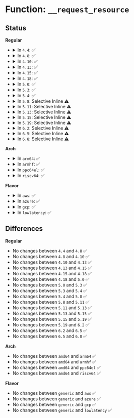 # Function: <code>__request_resource</code>

## Status
<b>Regular</b>
<ul>
<li>
<details>
<summary>In <code>4.4</code>: ✅</summary>

```c
struct resource *__request_resource(struct resource *root, struct resource *new);
```

**Collision:** Unique Static

**Inline:** No

**Transformation:** False

**Instances:**

```
In kernel/resource.c (ffffffff81085f60)
Location: kernel/resource.c:208
Inline: False
Direct callers:
  - kernel/resource.c:request_resource
  - kernel/resource.c:__insert_resource
  - kernel/resource.c:__insert_resource
  - kernel/resource.c:devm_request_resource
  - kernel/resource.c:__request_region
  - kernel/resource.c:__request_region
  - kernel/resource.c:allocate_resource
  - kernel/resource.c:allocate_resource
  - kernel/resource.c:reserve_region_with_split
```
**Symbols:**

```
ffffffff81085f60-ffffffff81085fce: __request_resource (STB_LOCAL)
```
</details>
</li>
<li>
<details>
<summary>In <code>4.8</code>: ✅</summary>

```c
struct resource *__request_resource(struct resource *root, struct resource *new);
```

**Collision:** Unique Static

**Inline:** No

**Transformation:** False

**Instances:**

```
In kernel/resource.c (ffffffff81088d80)
Location: kernel/resource.c:217
Inline: False
Direct callers:
  - kernel/resource.c:devm_request_resource
  - kernel/resource.c:__request_region
  - kernel/resource.c:reserve_region_with_split
  - kernel/resource.c:__insert_resource
  - kernel/resource.c:__insert_resource
  - kernel/resource.c:allocate_resource
  - kernel/resource.c:reallocate_resource
  - kernel/resource.c:request_resource
```
**Symbols:**

```
ffffffff81088d80-ffffffff81088deb: __request_resource (STB_LOCAL)
```
</details>
</li>
<li>
<details>
<summary>In <code>4.10</code>: ✅</summary>

```c
struct resource *__request_resource(struct resource *root, struct resource *new);
```

**Collision:** Unique Static

**Inline:** No

**Transformation:** False

**Instances:**

```
In kernel/resource.c (ffffffff8108dcd0)
Location: kernel/resource.c:217
Inline: False
Direct callers:
  - kernel/resource.c:devm_request_resource
  - kernel/resource.c:__request_region
  - kernel/resource.c:reserve_region_with_split
  - kernel/resource.c:__insert_resource
  - kernel/resource.c:__insert_resource
  - kernel/resource.c:allocate_resource
  - kernel/resource.c:reallocate_resource
  - kernel/resource.c:request_resource
```
**Symbols:**

```
ffffffff8108dcd0-ffffffff8108dd3b: __request_resource (STB_LOCAL)
```
</details>
</li>
<li>
<details>
<summary>In <code>4.13</code>: ✅</summary>

```c
struct resource *__request_resource(struct resource *root, struct resource *new);
```

**Collision:** Unique Static

**Inline:** No

**Transformation:** False

**Instances:**

```
In kernel/resource.c (ffffffff8108ad00)
Location: kernel/resource.c:217
Inline: False
Direct callers:
  - kernel/resource.c:devm_request_resource
  - kernel/resource.c:__request_region
  - kernel/resource.c:reserve_region_with_split
  - kernel/resource.c:__insert_resource
  - kernel/resource.c:allocate_resource
  - kernel/resource.c:reallocate_resource
  - kernel/resource.c:request_resource
```
**Symbols:**

```
ffffffff8108ad00-ffffffff8108ad6d: __request_resource (STB_LOCAL)
```
</details>
</li>
<li>
<details>
<summary>In <code>4.15</code>: ✅</summary>

```c
struct resource *__request_resource(struct resource *root, struct resource *new);
```

**Collision:** Unique Static

**Inline:** No

**Transformation:** False

**Instances:**

```
In kernel/resource.c (ffffffff810919e0)
Location: kernel/resource.c:217
Inline: False
Direct callers:
  - kernel/resource.c:devm_request_resource
  - kernel/resource.c:__request_region
  - kernel/resource.c:reserve_region_with_split
  - kernel/resource.c:__insert_resource
  - kernel/resource.c:allocate_resource
  - kernel/resource.c:reallocate_resource
  - kernel/resource.c:request_resource
```
**Symbols:**

```
ffffffff810919e0-ffffffff81091a4d: __request_resource (STB_LOCAL)
```
</details>
</li>
<li>
<details>
<summary>In <code>4.18</code>: ✅</summary>

```c
struct resource *__request_resource(struct resource *root, struct resource *new);
```

**Collision:** Unique Static

**Inline:** No

**Transformation:** False

**Instances:**

```
In kernel/resource.c (ffffffff810954d0)
Location: kernel/resource.c:184
Inline: False
Direct callers:
  - kernel/resource.c:__request_region
  - kernel/resource.c:reserve_region_with_split
  - kernel/resource.c:__insert_resource
  - kernel/resource.c:allocate_resource
  - kernel/resource.c:reallocate_resource
  - kernel/resource.c:request_resource_conflict
```
**Symbols:**

```
ffffffff810954d0-ffffffff8109553d: __request_resource (STB_LOCAL)
```
</details>
</li>
<li>
<details>
<summary>In <code>5.0</code>: ✅</summary>

```c
struct resource *__request_resource(struct resource *root, struct resource *new);
```

**Collision:** Unique Static

**Inline:** No

**Transformation:** False

**Instances:**

```
In kernel/resource.c (ffffffff8109d850)
Location: kernel/resource.c:184
Inline: False
Direct callers:
  - kernel/resource.c:__request_region
  - kernel/resource.c:reserve_region_with_split
  - kernel/resource.c:__insert_resource
  - kernel/resource.c:allocate_resource
  - kernel/resource.c:reallocate_resource
  - kernel/resource.c:request_resource_conflict
```
**Symbols:**

```
ffffffff8109d850-ffffffff8109d8bd: __request_resource (STB_LOCAL)
```
</details>
</li>
<li>
<details>
<summary>In <code>5.3</code>: ✅</summary>

```c
struct resource *__request_resource(struct resource *root, struct resource *new);
```

**Collision:** Unique Static

**Inline:** No

**Transformation:** False

**Instances:**

```
In kernel/resource.c (ffffffff810a1e10)
Location: kernel/resource.c:185
Inline: False
Direct callers:
  - kernel/resource.c:__request_region
  - kernel/resource.c:reserve_region_with_split
  - kernel/resource.c:__insert_resource
  - kernel/resource.c:allocate_resource
  - kernel/resource.c:reallocate_resource
  - kernel/resource.c:request_resource_conflict
```
**Symbols:**

```
ffffffff810a1e10-ffffffff810a1e6c: __request_resource (STB_LOCAL)
```
</details>
</li>
<li>
<details>
<summary>In <code>5.4</code>: ✅</summary>

```c
struct resource *__request_resource(struct resource *root, struct resource *new);
```

**Collision:** Unique Static

**Inline:** No

**Transformation:** False

**Instances:**

```
In kernel/resource.c (ffffffff810a83d0)
Location: kernel/resource.c:185
Inline: False
Direct callers:
  - kernel/resource.c:__request_region
  - kernel/resource.c:reserve_region_with_split
  - kernel/resource.c:__insert_resource
  - kernel/resource.c:allocate_resource
  - kernel/resource.c:reallocate_resource
  - kernel/resource.c:request_resource_conflict
```
**Symbols:**

```
ffffffff810a83d0-ffffffff810a842c: __request_resource (STB_LOCAL)
```
</details>
</li>
<li>
<details>
<summary>In <code>5.8</code>: Selective Inline ⚠️</summary>

```c
struct resource *__request_resource(struct resource *root, struct resource *new);
```

**Collision:** Unique Static

**Inline:** Selective

**Transformation:** False

**Instances:**

```
In kernel/resource.c (ffffffff810b0d02)
Location: kernel/resource.c:185
Inline: True
Inline callers:
  - kernel/resource.c:__insert_resource
Direct callers:
  - kernel/resource.c:devm_request_resource
  - kernel/resource.c:__request_region
  - kernel/resource.c:__reserve_region_with_split
  - kernel/resource.c:allocate_resource
  - kernel/resource.c:reallocate_resource
```
**Symbols:**

```
ffffffff810afca0-ffffffff810afcfc: __request_resource (STB_LOCAL)
```
</details>
</li>
<li>
<details>
<summary>In <code>5.11</code>: Selective Inline ⚠️</summary>

```c
struct resource *__request_resource(struct resource *root, struct resource *new);
```

**Collision:** Unique Static

**Inline:** Selective

**Transformation:** False

**Instances:**

```
In kernel/resource.c (ffffffff810ac462)
Location: kernel/resource.c:185
Inline: True
Inline callers:
  - kernel/resource.c:__insert_resource
Direct callers:
  - kernel/resource.c:devm_request_resource
  - kernel/resource.c:__request_region
  - kernel/resource.c:__reserve_region_with_split
  - kernel/resource.c:allocate_resource
  - kernel/resource.c:reallocate_resource
```
**Symbols:**

```
ffffffff810ab3e0-ffffffff810ab43c: __request_resource (STB_LOCAL)
```
</details>
</li>
<li>
<details>
<summary>In <code>5.13</code>: Selective Inline ⚠️</summary>

```c
struct resource *__request_resource(struct resource *root, struct resource *new);
```

**Collision:** Unique Static

**Inline:** Selective

**Transformation:** False

**Instances:**

```
In kernel/resource.c (ffffffff810ad692)
Location: kernel/resource.c:184
Inline: True
Inline callers:
  - kernel/resource.c:__insert_resource
Direct callers:
  - kernel/resource.c:devm_request_resource
  - kernel/resource.c:__request_region_locked
  - kernel/resource.c:reserve_region_with_split
  - kernel/resource.c:allocate_resource
  - kernel/resource.c:reallocate_resource
```
**Symbols:**

```
ffffffff810ac560-ffffffff810ac5bc: __request_resource (STB_LOCAL)
```
</details>
</li>
<li>
<details>
<summary>In <code>5.15</code>: Selective Inline ⚠️</summary>

```c
struct resource *__request_resource(struct resource *root, struct resource *new);
```

**Collision:** Unique Static

**Inline:** Selective

**Transformation:** False

**Instances:**

```
In kernel/resource.c (ffffffff810bf212)
Location: kernel/resource.c:184
Inline: True
Inline callers:
  - kernel/resource.c:__insert_resource
Direct callers:
  - kernel/resource.c:devm_request_resource
  - kernel/resource.c:__request_region_locked
  - kernel/resource.c:reserve_region_with_split
  - kernel/resource.c:allocate_resource
  - kernel/resource.c:reallocate_resource
```
**Symbols:**

```
ffffffff810be0e0-ffffffff810be13c: __request_resource (STB_LOCAL)
```
</details>
</li>
<li>
<details>
<summary>In <code>5.19</code>: Selective Inline ⚠️</summary>

```c
struct resource *__request_resource(struct resource *root, struct resource *new);
```

**Collision:** Unique Static

**Inline:** Selective

**Transformation:** False

**Instances:**

```
In kernel/resource.c (ffffffff810d6517)
Location: kernel/resource.c:171
Inline: True
Inline callers:
  - kernel/resource.c:__insert_resource
Direct callers:
  - kernel/resource.c:devm_request_resource
  - kernel/resource.c:__request_region_locked
  - kernel/resource.c:reserve_region_with_split
  - kernel/resource.c:allocate_resource
  - kernel/resource.c:reallocate_resource
```
**Symbols:**

```
ffffffff810d5120-ffffffff810d519a: __request_resource (STB_LOCAL)
```
</details>
</li>
<li>
<details>
<summary>In <code>6.2</code>: Selective Inline ⚠️</summary>

```c
struct resource *__request_resource(struct resource *root, struct resource *new);
```

**Collision:** Unique Static

**Inline:** Selective

**Transformation:** False

**Instances:**

```
In kernel/resource.c (ffffffff810f5597)
Location: kernel/resource.c:171
Inline: True
Inline callers:
  - kernel/resource.c:__insert_resource
Direct callers:
  - kernel/resource.c:reserve_setup
  - kernel/resource.c:devm_request_resource
  - kernel/resource.c:__request_region_locked
  - kernel/resource.c:reserve_region_with_split
  - kernel/resource.c:allocate_resource
  - kernel/resource.c:reallocate_resource
```
**Symbols:**

```
ffffffff810f41b0-ffffffff810f422a: __request_resource (STB_LOCAL)
```
</details>
</li>
<li>
<details>
<summary>In <code>6.5</code>: Selective Inline ⚠️</summary>

```c
struct resource *__request_resource(struct resource *root, struct resource *new);
```

**Collision:** Unique Static

**Inline:** Selective

**Transformation:** False

**Instances:**

```
In kernel/resource.c (ffffffff811019e2)
Location: kernel/resource.c:171
Inline: True
Inline callers:
  - kernel/resource.c:__insert_resource
Direct callers:
  - kernel/resource.c:reserve_setup
  - kernel/resource.c:devm_request_resource
  - kernel/resource.c:__request_region_locked
  - kernel/resource.c:reserve_region_with_split
  - kernel/resource.c:reserve_region_with_split
  - kernel/resource.c:allocate_resource
  - kernel/resource.c:reallocate_resource
```
**Symbols:**

```
ffffffff811005e0-ffffffff8110065a: __request_resource (STB_LOCAL)
```
</details>
</li>
<li>
<details>
<summary>In <code>6.8</code>: Selective Inline ⚠️</summary>

```c
struct resource *__request_resource(struct resource *root, struct resource *new);
```

**Collision:** Unique Static

**Inline:** Selective

**Transformation:** False

**Instances:**

```
In kernel/resource.c (ffffffff8110b132)
Location: kernel/resource.c:171
Inline: True
Inline callers:
  - kernel/resource.c:__insert_resource
Direct callers:
  - kernel/resource.c:reserve_setup
  - kernel/resource.c:devm_request_resource
  - kernel/resource.c:__request_region_locked
  - kernel/resource.c:reserve_region_with_split
  - kernel/resource.c:reserve_region_with_split
  - kernel/resource.c:allocate_resource
  - kernel/resource.c:reallocate_resource
```
**Symbols:**

```
ffffffff81109da0-ffffffff81109e1a: __request_resource (STB_LOCAL)
```
</details>
</li>
</ul>
<b>Arch</b>
<ul>
<li>
<details>
<summary>In <code>arm64</code>: ✅</summary>

```c
struct resource *__request_resource(struct resource *root, struct resource *new);
```

**Collision:** Unique Static

**Inline:** No

**Transformation:** False

**Instances:**

```
In kernel/resource.c (ffff8000100ff9b8)
Location: kernel/resource.c:185
Inline: False
Direct callers:
  - kernel/resource.c:__request_region
  - kernel/resource.c:reserve_region_with_split
  - kernel/resource.c:__insert_resource
  - kernel/resource.c:allocate_resource
  - kernel/resource.c:reallocate_resource
  - kernel/resource.c:request_resource_conflict
```
**Symbols:**

```
ffff8000100ff9b8-ffff8000100ffa54: __request_resource (STB_LOCAL)
```
</details>
</li>
<li>
<details>
<summary>In <code>armhf</code>: ✅</summary>

```c
struct resource *__request_resource(struct resource *root, struct resource *new);
```

**Collision:** Unique Static

**Inline:** No

**Transformation:** False

**Instances:**

```
In kernel/resource.c (c035c504)
Location: kernel/resource.c:185
Inline: False
Direct callers:
  - kernel/resource.c:__request_region
  - kernel/resource.c:reserve_region_with_split
  - kernel/resource.c:__insert_resource
  - kernel/resource.c:allocate_resource
  - kernel/resource.c:allocate_resource
  - kernel/resource.c:request_resource_conflict
```
**Symbols:**

```
c035c504-c035c594: __request_resource (STB_LOCAL)
```
</details>
</li>
<li>
<details>
<summary>In <code>ppc64el</code>: ✅</summary>

```c
struct resource *__request_resource(struct resource *root, struct resource *new);
```

**Collision:** Unique Static

**Inline:** No

**Transformation:** False

**Instances:**

```
In kernel/resource.c (c000000000146d20)
Location: kernel/resource.c:185
Inline: False
Direct callers:
  - kernel/resource.c:__request_region
  - kernel/resource.c:reserve_region_with_split
  - kernel/resource.c:__insert_resource
  - kernel/resource.c:__insert_resource
  - kernel/resource.c:allocate_resource
  - kernel/resource.c:reallocate_resource
  - kernel/resource.c:request_resource_conflict
```
**Symbols:**

```
c000000000146d20-c000000000146da4: __request_resource (STB_LOCAL)
```
</details>
</li>
<li>
<details>
<summary>In <code>riscv64</code>: ✅</summary>

```c
struct resource *__request_resource(struct resource *root, struct resource *new);
```

**Collision:** Unique Static

**Inline:** No

**Transformation:** False

**Instances:**

```
In kernel/resource.c (ffffffe0000c753a)
Location: kernel/resource.c:185
Inline: False
Direct callers:
  - kernel/resource.c:__request_region
  - kernel/resource.c:reserve_region_with_split
  - kernel/resource.c:__insert_resource
  - kernel/resource.c:__insert_resource
  - kernel/resource.c:allocate_resource
  - kernel/resource.c:reallocate_resource
  - kernel/resource.c:request_resource_conflict
```
**Symbols:**

```
ffffffe0000c753a-ffffffe0000c75a8: __request_resource (STB_LOCAL)
```
</details>
</li>
</ul>
<b>Flavor</b>
<ul>
<li>
<details>
<summary>In <code>aws</code>: ✅</summary>

```c
struct resource *__request_resource(struct resource *root, struct resource *new);
```

**Collision:** Unique Static

**Inline:** No

**Transformation:** False

**Instances:**

```
In kernel/resource.c (ffffffff810a1cf0)
Location: kernel/resource.c:185
Inline: False
Direct callers:
  - kernel/resource.c:__request_region
  - kernel/resource.c:reserve_region_with_split
  - kernel/resource.c:__insert_resource
  - kernel/resource.c:allocate_resource
  - kernel/resource.c:reallocate_resource
  - kernel/resource.c:request_resource_conflict
```
**Symbols:**

```
ffffffff810a1cf0-ffffffff810a1d4c: __request_resource (STB_LOCAL)
```
</details>
</li>
<li>
<details>
<summary>In <code>azure</code>: ✅</summary>

```c
struct resource *__request_resource(struct resource *root, struct resource *new);
```

**Collision:** Unique Static

**Inline:** No

**Transformation:** False

**Instances:**

```
In kernel/resource.c (ffffffff810906d0)
Location: kernel/resource.c:185
Inline: False
Direct callers:
  - kernel/resource.c:__request_region
  - kernel/resource.c:reserve_region_with_split
  - kernel/resource.c:__insert_resource
  - kernel/resource.c:allocate_resource
  - kernel/resource.c:reallocate_resource
  - kernel/resource.c:request_resource_conflict
```
**Symbols:**

```
ffffffff810906d0-ffffffff8109072c: __request_resource (STB_LOCAL)
```
</details>
</li>
<li>
<details>
<summary>In <code>gcp</code>: ✅</summary>

```c
struct resource *__request_resource(struct resource *root, struct resource *new);
```

**Collision:** Unique Static

**Inline:** No

**Transformation:** False

**Instances:**

```
In kernel/resource.c (ffffffff810a1ca0)
Location: kernel/resource.c:185
Inline: False
Direct callers:
  - kernel/resource.c:__request_region
  - kernel/resource.c:reserve_region_with_split
  - kernel/resource.c:__insert_resource
  - kernel/resource.c:allocate_resource
  - kernel/resource.c:reallocate_resource
  - kernel/resource.c:request_resource_conflict
```
**Symbols:**

```
ffffffff810a1ca0-ffffffff810a1cfc: __request_resource (STB_LOCAL)
```
</details>
</li>
<li>
<details>
<summary>In <code>lowlatency</code>: ✅</summary>

```c
struct resource *__request_resource(struct resource *root, struct resource *new);
```

**Collision:** Unique Static

**Inline:** No

**Transformation:** False

**Instances:**

```
In kernel/resource.c (ffffffff810a9cc0)
Location: kernel/resource.c:185
Inline: False
Direct callers:
  - kernel/resource.c:__request_region
  - kernel/resource.c:reserve_region_with_split
  - kernel/resource.c:__insert_resource
  - kernel/resource.c:allocate_resource
  - kernel/resource.c:reallocate_resource
  - kernel/resource.c:request_resource_conflict
```
**Symbols:**

```
ffffffff810a9cc0-ffffffff810a9d1c: __request_resource (STB_LOCAL)
```
</details>
</li>
</ul>

## Differences
<b>Regular</b>
<ul>
<li>
No changes between <code>4.4</code> and <code>4.8</code> ✅
</li>
<li>
No changes between <code>4.8</code> and <code>4.10</code> ✅
</li>
<li>
No changes between <code>4.10</code> and <code>4.13</code> ✅
</li>
<li>
No changes between <code>4.13</code> and <code>4.15</code> ✅
</li>
<li>
No changes between <code>4.15</code> and <code>4.18</code> ✅
</li>
<li>
No changes between <code>4.18</code> and <code>5.0</code> ✅
</li>
<li>
No changes between <code>5.0</code> and <code>5.3</code> ✅
</li>
<li>
No changes between <code>5.3</code> and <code>5.4</code> ✅
</li>
<li>
No changes between <code>5.4</code> and <code>5.8</code> ✅
</li>
<li>
No changes between <code>5.8</code> and <code>5.11</code> ✅
</li>
<li>
No changes between <code>5.11</code> and <code>5.13</code> ✅
</li>
<li>
No changes between <code>5.13</code> and <code>5.15</code> ✅
</li>
<li>
No changes between <code>5.15</code> and <code>5.19</code> ✅
</li>
<li>
No changes between <code>5.19</code> and <code>6.2</code> ✅
</li>
<li>
No changes between <code>6.2</code> and <code>6.5</code> ✅
</li>
<li>
No changes between <code>6.5</code> and <code>6.8</code> ✅
</li>
</ul>
<b>Arch</b>
<ul>
<li>
No changes between <code>amd64</code> and <code>arm64</code> ✅
</li>
<li>
No changes between <code>amd64</code> and <code>armhf</code> ✅
</li>
<li>
No changes between <code>amd64</code> and <code>ppc64el</code> ✅
</li>
<li>
No changes between <code>amd64</code> and <code>riscv64</code> ✅
</li>
</ul>
<b>Flavor</b>
<ul>
<li>
No changes between <code>generic</code> and <code>aws</code> ✅
</li>
<li>
No changes between <code>generic</code> and <code>azure</code> ✅
</li>
<li>
No changes between <code>generic</code> and <code>gcp</code> ✅
</li>
<li>
No changes between <code>generic</code> and <code>lowlatency</code> ✅
</li>
</ul>
